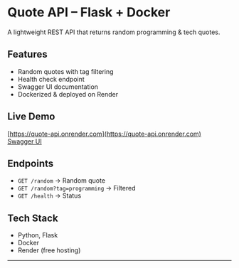 # Quote API – Flask + Docker

A lightweight REST API that returns random programming & tech quotes.

## Features
- Random quotes with tag filtering
- Health check endpoint
- Swagger UI documentation
- Dockerized & deployed on Render

## Live Demo
[https://quote-api.onrender.com](https://quote-api.onrender.com)  
[Swagger UI](https://quote-api.onrender.com/docs)

## Endpoints
- `GET /random` → Random quote
- `GET /random?tag=programming` → Filtered
- `GET /health` → Status

## Tech Stack
- Python, Flask
- Docker
- Render (free hosting)

---

